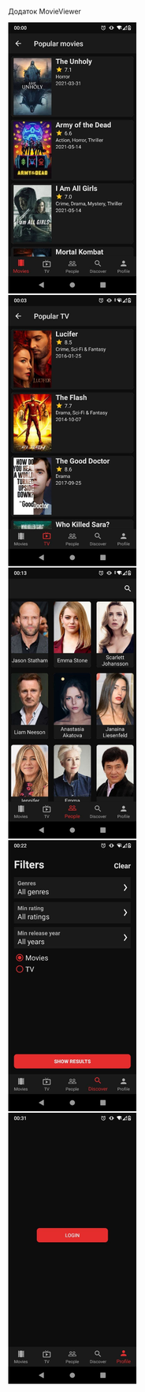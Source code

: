 Додаток MovieViewer <br />

<img width="260" src="Screenshots/1.jpg"> <img width="260" src="Screenshots/3.jpg"> <img width="260" src="Screenshots/11.jpg">
<img width="260" src="Screenshots/12.jpg"> <img width="260" src="Screenshots/21.jpg">